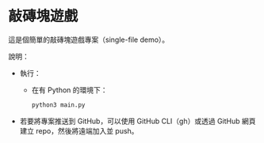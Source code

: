 # 敲磚塊遊戲

這是個簡單的敲磚塊遊戲專案（single-file demo）。

說明：

- 執行：

  - 在有 Python 的環境下：
    ```bash
    python3 main.py
    ```

- 若要將專案推送到 GitHub，可以使用 GitHub CLI（gh）或透過 GitHub 網頁建立 repo，然後將遠端加入並 push。
